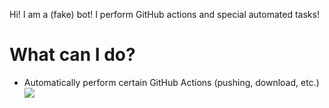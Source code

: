 Hi! I am a (fake) bot! I perform GitHub actions and special automated tasks!
# What can I do?
- Automatically perform certain GitHub Actions (pushing, download, etc.) ![](https://avatars.githubusercontent.com/u/44036562?s=16)
